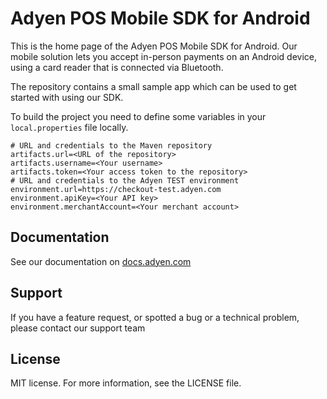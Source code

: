 # Adyen POS Mobile SDK for Android

This is the home page of the Adyen POS Mobile SDK for Android. 
Our mobile solution lets you accept in-person payments on an Android device, using a card reader that is connected via Bluetooth.

The repository contains a small sample app which can be used to get started with using our SDK.

To build the project you need to define some variables in your `local.properties` file locally.
```
# URL and credentials to the Maven repository
artifacts.url=<URL of the repository>
artifacts.username=<Your username>
artifacts.token=<Your access token to the repository>
# URL and credentials to the Adyen TEST environment
environment.url=https://checkout-test.adyen.com
environment.apiKey=<Your API key>
environment.merchantAccount=<Your merchant account>
```

## Documentation
See our documentation on [docs.adyen.com](https://docs.adyen.com/point-of-sale/ipp-mobile/card-reader-android)

## Support
If you have a feature request, or spotted a bug or a technical problem, please contact our support team

## License
MIT license. For more information, see the LICENSE file.

